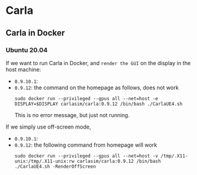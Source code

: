 # Carla 


## Carla in Docker

### Ubuntu 20.04
If we want to run Carla in Docker, and `render the GUI` on the display in the host machine:
- `0.9.10.1`: 
- `0.9.12`: the command on the homepage as follows, does not work
    ```
    sudo docker run --privileged --gpus all --net=host -e DISPLAY=$DISPLAY carlasim/carla:0.9.12 /bin/bash ./CarlaUE4.sh
    ```
    This is no error message, but just not running.

If we simply use off-screen mode,
- `0.9.10.1`:
- `0.9.12`: the following command from homepage will work
    ```
    sudo docker run --privileged --gpus all --net=host -v /tmp/.X11-unix:/tmp/.X11-unix:rw carlasim/carla:0.9.12 /bin/bash ./CarlaUE4.sh -RenderOffScreen
    ```